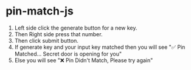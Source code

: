 # pin-match-js

1. Left side click the generate button for a new key.
2. Then Right side press that number.
3. Then click submit button.
4. If generate key and your input key matched then you will see "✅ Pin Matched... Secret door is opening for you"
5. Else you will see "❌ Pin Didn't Match, Please try again"
